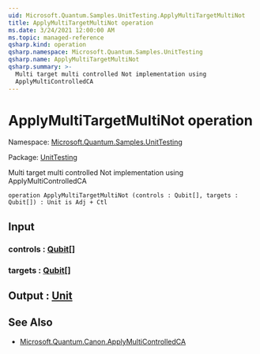 ```yaml
---
uid: Microsoft.Quantum.Samples.UnitTesting.ApplyMultiTargetMultiNot
title: ApplyMultiTargetMultiNot operation
ms.date: 3/24/2021 12:00:00 AM
ms.topic: managed-reference
qsharp.kind: operation
qsharp.namespace: Microsoft.Quantum.Samples.UnitTesting
qsharp.name: ApplyMultiTargetMultiNot
qsharp.summary: >-
  Multi target multi controlled Not implementation using
  ApplyMultiControlledCA
---
```


# ApplyMultiTargetMultiNot operation

Namespace: [Microsoft.Quantum.Samples.UnitTesting](xref:Microsoft.Quantum.Samples.UnitTesting)

Package: [UnitTesting](https://nuget.org/packages/UnitTesting)


Multi target multi controlled Not implementation usingApplyMultiControlledCA

```qsharp
operation ApplyMultiTargetMultiNot (controls : Qubit[], targets : Qubit[]) : Unit is Adj + Ctl
```


## Input

### controls : [Qubit](xref:microsoft.quantum.lang-ref.qubit)[]




### targets : [Qubit](xref:microsoft.quantum.lang-ref.qubit)[]





## Output : [Unit](xref:microsoft.quantum.lang-ref.unit)



## See Also

- [Microsoft.Quantum.Canon.ApplyMultiControlledCA](xref:Microsoft.Quantum.Canon.ApplyMultiControlledCA)
